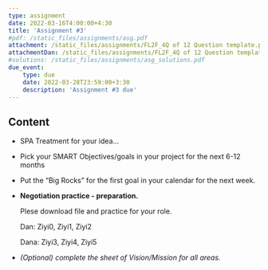 ```yaml
---
type: assignment
date: 2022-03-16T4:00:00+4:30
title: 'Assignment #3'
#pdf: /static_files/assignments/asg.pdf
attachment: /static_files/assignments/FL2F_4Q of 12 Question template.pptx
attachmentDan: /static_files/assignments/FL2F_4Q of 12 Question template.pptx
#solutions: /static_files/assignments/asg_solutions.pdf
due_event: 
    type: due
    date: 2022-03-28T23:59:00+3:30
    description: 'Assignment #3 due'
---
```

## Content
- SPA Treatment for your idea…
- Pick your SMART Objectives/goals in your project for the next 6-12 months
- Put the “Big Rocks” for the first goal in your calendar for the next week.
- **Negotiation practice - preparation.**
    
    Plese download file and practice for your role.
    
    Dan:  Ziyi0, Ziyi1, Ziyi2
    
    Dana: Ziyi3, Ziyi4, Ziyi5 
    
- *(Optional) complete the sheet of Vision/Mission for all areas.*

